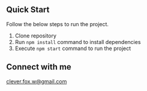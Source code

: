 ## Quick Start

Follow the below steps to run the project.

1. Clone repository
2. Run `npm install` command to install dependencies
3. Execute `npm start` command to run the project

## Connect with me

clever.fox.w@gmail.com
